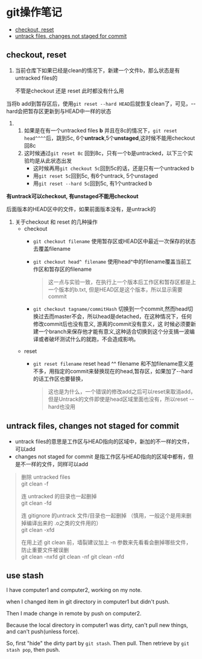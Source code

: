 # git操作笔记

* [checkout, reset](git-cao-zuo-bi-ji.md#checkout-reset)
* [untrack files, changes not staged for commit](git-cao-zuo-bi-ji.md#untrack-files-changes-not-staged-for-commit)

## checkout, reset

1. 当前仓库下如果已经是clean的情况下，新建一个文件b，那么状态是有untracked files的

   不管是checkout 还是 reset 此时都没有什么用

当将b add到暂存区后，使用`git reset --hard HEAD`后就恢复clean了，可见，--hard会把暂存区更新到与HEAD中一样的状态

1. 1. 如果是在有一个untracked files **b** 并且在8c的情况下，`git reset head^^^^`后，跳到5c, 6个**untrack**,5个**unstaged**,这时候不能用checkout回8c
   2. 这时候通过`git reset 8c` 回到8c，只有一个b是untracked，以下三个实验均是从此状态出发
      * 这时候再用`git checkout 5c`回到5c的话，还是只有一个untracked b
      * 用`git reset 5c`回到5c, 有6个untrack, 5个unstaged
      * 用`git reset --hard 5c`回到5c, 有1个untracked b

**有untrack可以checkout, 有unstaged不能用checkout**

后面版本的HEAD区中的文件，如果前面版本没有，是untrack的

1. 关于checkout 和 reset 的几种操作
   * checkout
     * `git checkout filename` 使用暂存区或HEAD区中最近一次保存的状态去覆盖filename
     * `git checkout head^ filename` 使用head^中的filename覆盖当前工作区和暂存区的filename

       > 这一点与实验一致，在执行上一个版本后工作区和暂存区都是上一个版本的b.txt, 但是HEAD区是这个版本，所以显示需要commit

     * `git checkout tagname/commitHash` 切换到一个commit,然而head切换过去而master不会，所以head是detached，在这种情况下，任何修改commit后也没有意义, 游离的commit没有意义，这 时候必须要新建一个branch来保存他才能有意义,这种适合切换到这个分支搞一波编译或者破坏测试什么的就跑，不会造成影响。
   * reset
     * `git reset filename` reset head ^^ filename 和不加filename意义差不多，用指定的commit来替换现在的head,暂存区，如果加了--hard的话工作区也要替换，

       > 这也是为什么，一个错误的修改add之后可以reset来取消add，但是Untrack的文件即使是head区域里面也没有，所以reset --hard也没用

## untrack files, changes not staged for commit

* untrack files的意思是工作区与HEAD指向的区域中，新加的不一样的文件，可以add
* changes not staged for commit 是指工作区与HEAD指向的区域中都有，但是不一样的文件，同样可以add

> 删除 untracked files  
> git clean -f
>
> 连 untracked 的目录也一起删掉  
> git clean -fd
>
> 连 gitignore 的untrack 文件/目录也一起删掉 （慎用，一般这个是用来删掉编译出来的 .o之类的文件用的）  
> git clean -xfd
>
> 在用上述 git clean 前，墙裂建议加上 -n 参数来先看看会删掉哪些文件，防止重要文件被误删  
> git clean -nxfd git clean -nf git clean -nfd

## use stash

I have computer1 and computer2, working on my note.

when I changed item in git directory in computer1 but didn't push.

Then I made change in remote by push on computer2.

Because the local directory in computer1 was dirty, can't pull new things, and can't push\(unless force\).

So, first "hide" the dirty part by `git stash`. Then pull. Then retrieve by `git stash pop`, then push.

